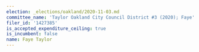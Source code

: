 ```yaml
---
election: _elections/oakland/2020-11-03.md
committee_name: 'Taylor Oakland City Council District #3 (2020); Faye'
filer_id: '1427385'
is_accepted_expenditure_ceiling: true
is_incumbent: false
name: Faye Taylor
---
```

